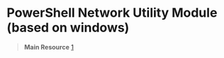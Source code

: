 # PowerShell Network Utility Module (based on windows)

> __Main Resource__ [1]

[1]: https://www.powershellgallery.com/packages/Termicall/

